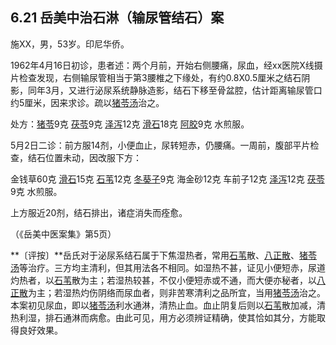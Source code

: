 ## 6.21 岳美中治石淋（输尿管结石）案

施XX，男，53岁。印尼华侨。

1962年4月16日初诊，患者述：两个月前，开始右侧腰痛，尿血，经xx医院X线摄片检查发现，右侧输尿管相当于第3腰椎之下缘处，有约0.8X0.5厘米之结石阴影，同年3月，又进行泌尿系统静脉造影，结石下移至骨盆腔，估计距离输尿管口约5厘米，因来求诊。疏以[猪苓汤](https://www.gmzyjc.com/read/fjx/fjx10-0.7.0.0.0.md)治之。

处方：[猪苓](https://www.gmzyjc.com/read/bc/bc05-0.0.3.0.0.md)9克 [茯苓](https://www.gmzyjc.com/read/bc/bc05-0.0.1.0.0.md)9克 [泽泻](https://www.gmzyjc.com/read/bc/bc05-0.0.4.0.0.md)12克 [滑石](https://www.gmzyjc.com/read/bc/bc05-0.0.7.0.0.md)18克 [阿胶](https://www.gmzyjc.com/read/bc/bc17-0.3.5.0.0.md)9克 水煎服。

5月2日二诊：前方服14剂，小便血止，尿转短赤，仍腰痛。一周前，腹部平片检查，结石位置未动，因改服下方：

金钱草60克 [滑石](https://www.gmzyjc.com/read/bc/bc05-0.0.7.0.0.md)15克 [石苇](https://www.gmzyjc.com/read/bc/bc05-0.0.11.0.0.md)12克 [冬葵子](https://www.gmzyjc.com/read/bc/bc05-0.0.17.0.0.md)9克 海金砂12克 车前子12克 [泽泻](https://www.gmzyjc.com/read/bc/bc05-0.0.4.0.0.md)12克 [茯苓](https://www.gmzyjc.com/read/bc/bc05-0.0.1.0.0.md)9克 水煎服。

上方服近20剂，结石排出，诸症消失而痊愈。

（《岳美中医案集》第5页）

**〔评按〕**岳氏对于泌尿系结石属于下焦湿热者，常用[石苇](https://www.gmzyjc.com/read/bc/bc05-0.0.11.0.0.md)散、[八正散](https://www.gmzyjc.com/read/fjx/fjx10-0.5.0.0.0.md)、[猪苓汤](https://www.gmzyjc.com/read/fjx/fjx10-0.7.0.0.0.md)等治疗。三方均主清利，但其用法各不相同。如湿热不甚，证见小便短赤，尿道灼热者，以[石苇](https://www.gmzyjc.com/read/bc/bc05-0.0.11.0.0.md)散为主；若湿热较甚，不仅小便短赤或不通，而大便亦秘者，以[八正散](https://www.gmzyjc.com/read/fjx/fjx10-0.5.0.0.0.md)为主；若湿热灼伤阴络而尿血者，则非苦寒清利之品所宜，当用[猪苓汤](https://www.gmzyjc.com/read/fjx/fjx10-0.7.0.0.0.md)治之。本案初见尿血，即以[猪苓汤](https://www.gmzyjc.com/read/fjx/fjx10-0.7.0.0.0.md)利水通淋，清热止血。血止阴复后则以[石苇](https://www.gmzyjc.com/read/bc/bc05-0.0.11.0.0.md)散加减，清热利湿，排石通淋而病愈。由此可见，用方必须辨证精确，使其恰如其分，方能取得良好效果。
